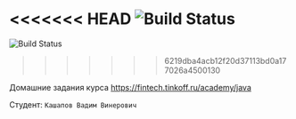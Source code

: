 <<<<<<< HEAD
![Build Status](https://github.com/W4NTER/java-course-2023/project-template/actions/workflows/build.yml/badge.svg)
=======
![Build Status](https://github.com/W4NTER/project-template/actions/workflows/build.yml/badge.svg)
>>>>>>> 6219dba4acb12f20d37113bd0a177026a4500130

Домашние задания курса https://fintech.tinkoff.ru/academy/java

Студент: `Кашапов Вадим Винерович`
